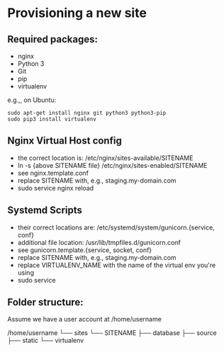 Provisioning a new site
=======================

## Required packages:

* nginx
* Python 3
* Git
* pip
* virtualenv

e.g.,, on Ubuntu:

	sudo apt-get install nginx git python3 python3-pip
	sudo pip3 install virtualenv

## Nginx Virtual Host config

* the correct location is: /etc/nginx/sites-available/SITENAME
* ln -s {above SITENAME file} /etc/nginx/sites-enabled/SITENAME
* see nginx.template.conf
* replace SITENAME with, e.g., staging.my-domain.com
* sudo service nginx reload

## Systemd Scripts

* their correct locations are: /etc/systemd/system/gunicorn.{service, conf}
* additional file location: /usr/lib/tmpfiles.d/gunicorn.conf
* see gunicorn.template.{service, socket, conf}
* replace SITENAME with, e.g., staging.my-domain.com
* replace VIRTUALENV_NAME with the name of the virtual env you're using
* sudo service 

## Folder structure:
Assume we have a user account at /home/username

/home/username
└── sites
    └── SITENAME
         ├── database
         ├── source
         ├── static
         └── virtualenv
